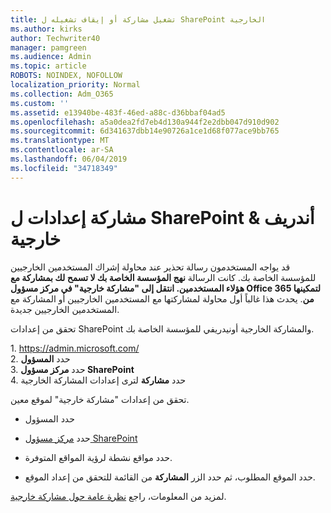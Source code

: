 ```yaml
---
title: تشغيل مشاركة أو إيقاف تشغيله ل SharePoint الخارجية
ms.author: kirks
author: Techwriter40
manager: pamgreen
ms.audience: Admin
ms.topic: article
ROBOTS: NOINDEX, NOFOLLOW
localization_priority: Normal
ms.collection: Adm_O365
ms.custom: ''
ms.assetid: e13940be-483f-46ed-a88c-d36bbaf04ad5
ms.openlocfilehash: a5a0dea2fd7eb4d130a944f2e2dbb047d910d902
ms.sourcegitcommit: 6d341637dbb14e90726a1ce1d68f077ace9bb765
ms.translationtype: MT
ms.contentlocale: ar-SA
ms.lasthandoff: 06/04/2019
ms.locfileid: "34718349"
---
```

# <a name="external-sharing-settings-for-sharepoint--onedrive"></a>مشاركة إعدادات ل SharePoint & أندريف خارجية

قد يواجه المستخدمون رسالة تحذير عند محاولة إشراك المستخدمين الخارجيين للمؤسسة الخاصة بك. كانت الرسالة **نهج المؤسسة الخاصة بك لا تسمح لك بمشاركة مع هؤلاء المستخدمين. انتقل إلى "مشاركة خارجية" في مركز مسؤول Office 365 لتمكينها من**. يحدث هذا غالباً أول محاولة لمشاركتها مع المستخدمين الخارجيين أو المشاركة مع المستخدمين الخارجيين جديدة.

تحقق من إعدادات SharePoint والمشاركة الخارجية أونيدريفي للمؤسسة الخاصة بك.&nbsp;</strong></p> <p>1.&nbsp;<a href="https://admin.microsoft.com/AdminPortal/Home#/homepage">https://admin.microsoft.com/</a><br />2. حدد <strong>المسؤول</strong><br />3. حدد <strong>مركز مسؤول SharePoint</strong><br />4. حدد <strong>مشاركة</strong> لترى إعدادات المشاركة الخارجية

تحقق من إعدادات "مشاركة خارجية" لموقع معين.

- حدد المسؤول

- حدد [مركز مسؤول SharePoint](https://admin.microsoft.com/AdminPortal/Home#/homepage">https://admin.microsoft.com/)

- حدد مواقع نشطة لرؤية المواقع المتوفرة.
- حدد الموقع المطلوب، ثم حدد الزر **المشاركة** من القائمة للتحقق من إعداد الموقع.

لمزيد من المعلومات، راجع [نظرة عامة حول مشاركة خارجية](https://docs.microsoft.com/en-us/sharepoint/external-sharing-overview).